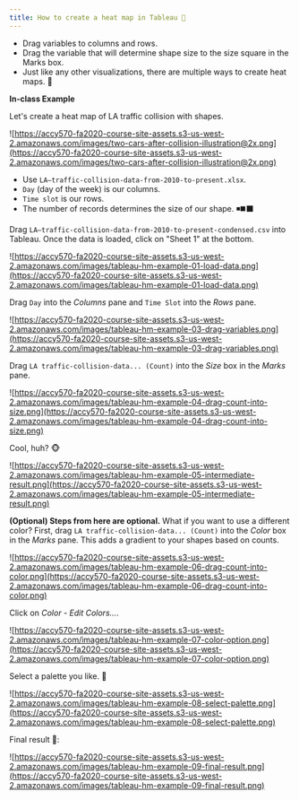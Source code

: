 ```yaml
---
title: How to create a heat map in Tableau 🌳
---
```


- Drag variables to columns and rows.
- Drag the variable that will determine shape size to the size square in the Marks box.
- Just like any other visualizations, there are multiple ways to create heat maps. 🍂

**In-class Example**

Let's create a heat map of LA traffic collision with shapes.

![https://accy570-fa2020-course-site-assets.s3-us-west-2.amazonaws.com/images/two-cars-after-collision-illustration@2x.png](https://accy570-fa2020-course-site-assets.s3-us-west-2.amazonaws.com/images/two-cars-after-collision-illustration@2x.png)

- Use `LA–traffic-collision-data-from-2010-to-present.xlsx`.
- `Day` (day of the week) is our columns.
- `Time slot` is our rows.
- The number of records determines the size of our shape. ◾️◼️⬛️

Drag `LA–traffic-collision-data-from-2010-to-present-condensed.csv` into Tableau. Once the data is loaded, click on "Sheet 1" at the bottom.

![https://accy570-fa2020-course-site-assets.s3-us-west-2.amazonaws.com/images/tableau-hm-example-01-load-data.png](https://accy570-fa2020-course-site-assets.s3-us-west-2.amazonaws.com/images/tableau-hm-example-01-load-data.png)

Drag `Day` into the _Columns_ pane and `Time Slot` into the _Rows_ pane.

![https://accy570-fa2020-course-site-assets.s3-us-west-2.amazonaws.com/images/tableau-hm-example-03-drag-variables.png](https://accy570-fa2020-course-site-assets.s3-us-west-2.amazonaws.com/images/tableau-hm-example-03-drag-variables.png)

Drag `LA traffic-collision-data... (Count)` into the _Size_ box in the _Marks_ pane.

![https://accy570-fa2020-course-site-assets.s3-us-west-2.amazonaws.com/images/tableau-hm-example-04-drag-count-into-size.png](https://accy570-fa2020-course-site-assets.s3-us-west-2.amazonaws.com/images/tableau-hm-example-04-drag-count-into-size.png)

Cool, huh? 🐵

![https://accy570-fa2020-course-site-assets.s3-us-west-2.amazonaws.com/images/tableau-hm-example-05-intermediate-result.png](https://accy570-fa2020-course-site-assets.s3-us-west-2.amazonaws.com/images/tableau-hm-example-05-intermediate-result.png)

**(Optional) Steps from here are optional.** What if you want to use a different color? First, drag `LA traffic-collision-data... (Count)` into the _Color_ box in the _Marks_ pane. This adds a gradient to your shapes based on counts.

![https://accy570-fa2020-course-site-assets.s3-us-west-2.amazonaws.com/images/tableau-hm-example-06-drag-count-into-color.png](https://accy570-fa2020-course-site-assets.s3-us-west-2.amazonaws.com/images/tableau-hm-example-06-drag-count-into-color.png)

Click on _Color_ - _Edit Colors..._.

![https://accy570-fa2020-course-site-assets.s3-us-west-2.amazonaws.com/images/tableau-hm-example-07-color-option.png](https://accy570-fa2020-course-site-assets.s3-us-west-2.amazonaws.com/images/tableau-hm-example-07-color-option.png)

Select a palette you like. 🌈

![https://accy570-fa2020-course-site-assets.s3-us-west-2.amazonaws.com/images/tableau-hm-example-08-select-palette.png](https://accy570-fa2020-course-site-assets.s3-us-west-2.amazonaws.com/images/tableau-hm-example-08-select-palette.png)

Final result 🍇:

![https://accy570-fa2020-course-site-assets.s3-us-west-2.amazonaws.com/images/tableau-hm-example-09-final-result.png](https://accy570-fa2020-course-site-assets.s3-us-west-2.amazonaws.com/images/tableau-hm-example-09-final-result.png)
